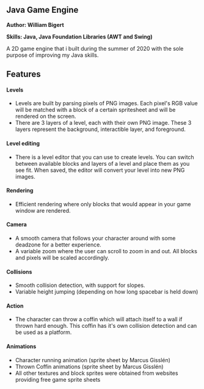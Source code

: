 ## Java Game Engine
**Author: William Bigert**

**Skills: Java, Java Foundation Libraries (AWT and Swing)**

A 2D game engine that i built during the summer of 2020 with the sole purpose of improving my Java skills.

## Features
#### Levels
- Levels are built by parsing pixels of PNG images. Each pixel's RGB value will be matched with a block of a certain spritesheet and will be rendered on the screen.
- There are 3 layers of a level, each with their own PNG image. These 3 layers represent the background, interactible layer, and foreground.
#### Level editing
- There is a level editor that you can use to create levels. You can switch between available blocks and layers of a level and place them as you see fit. When saved, the editor will convert your level into new PNG images.

#### Rendering
- Efficient rendering where only blocks that would appear in your game window are rendered.

#### Camera
- A smooth camera that follows your character around with some deadzone for a better experience.
- A variable zoom where the user can scroll to zoom in and out. All blocks and pixels will be scaled accordingly.

#### Collisions
- Smooth collision detection, with support for slopes.
- Variable height jumping (depending on how long spacebar is held down)

#### Action
- The character can throw a coffin which will attach itself to a wall if thrown hard enough. This coffin has it's own collision detection and can be used as a platform.   

#### Animations
- Character running animation (sprite sheet by Marcus Gisslén)
- Thrown Coffin animations (sprite sheet by Marcus Gisslén)
- All other textures and block sprites were obtained from websites providing free game sprite sheets

